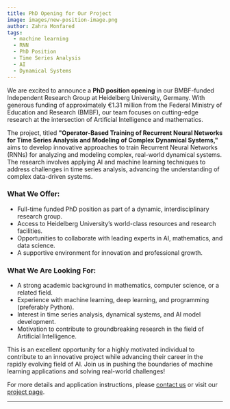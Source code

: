 ```yaml
---
title: PhD Opening for Our Project
image: images/new-position-image.png
author: Zahra Monfared
tags:
  - machine learning
  - RNN
  - PhD Position
  - Time Series Analysis
  - AI
  - Dynamical Systems
---
```


We are excited to announce a **PhD position opening** in our BMBF-funded Independent Research Group at Heidelberg University, Germany. With generous funding of approximately €1.31 million from the Federal Ministry of Education and Research (BMBF), our team focuses on cutting-edge research at the intersection of Artificial Intelligence and mathematics.

The project, titled **"Operator-Based Training of Recurrent Neural Networks for Time Series Analysis and Modeling of Complex Dynamical Systems,"** aims to develop innovative approaches to train Recurrent Neural Networks (RNNs) for analyzing and modeling complex, real-world dynamical systems. The research involves applying AI and machine learning techniques to address challenges in time series analysis, advancing the understanding of complex data-driven systems.

### What We Offer:
- Full-time funded PhD position as part of a dynamic, interdisciplinary research group.
- Access to Heidelberg University’s world-class resources and research facilities.
- Opportunities to collaborate with leading experts in AI, mathematics, and data science.
- A supportive environment for innovation and professional growth.

### What We Are Looking For:
- A strong academic background in mathematics, computer science, or a related field.
- Experience with machine learning, deep learning, and programming (preferably Python).
- Interest in time series analysis, dynamical systems, and AI model development.
- Motivation to contribute to groundbreaking research in the field of Artificial Intelligence.

This is an excellent opportunity for a highly motivated individual to contribute to an innovative project while advancing their career in the rapidly evolving field of AI. Join us in pushing the boundaries of machine learning applications and solving real-world challenges!

For more details and application instructions, please [contact us](mailto:mahshidbahari@gmail.com) or visit our [project page](https://mahshidbaharifar.github.io/DSAIlab/).

---
